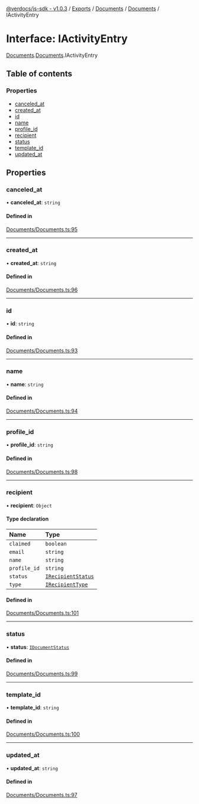 [@verdocs/js-sdk - v1.0.3](../README.md) / [Exports](../modules.md) / [Documents](../modules/Documents.md) / [Documents](../modules/Documents.Documents-1.md) / IActivityEntry

# Interface: IActivityEntry

[Documents](../modules/Documents.md).[Documents](../modules/Documents.Documents-1.md).IActivityEntry

## Table of contents

### Properties

- [canceled_at](Documents.Documents-1.IActivityEntry.md#canceled_at)
- [created_at](Documents.Documents-1.IActivityEntry.md#created_at)
- [id](Documents.Documents-1.IActivityEntry.md#id)
- [name](Documents.Documents-1.IActivityEntry.md#name)
- [profile_id](Documents.Documents-1.IActivityEntry.md#profile_id)
- [recipient](Documents.Documents-1.IActivityEntry.md#recipient)
- [status](Documents.Documents-1.IActivityEntry.md#status)
- [template_id](Documents.Documents-1.IActivityEntry.md#template_id)
- [updated_at](Documents.Documents-1.IActivityEntry.md#updated_at)

## Properties

### canceled\_at

• **canceled\_at**: `string`

#### Defined in

[Documents/Documents.ts:95](https://github.com/Verdocs/js-sdk/blob/main/src/Documents/Documents.ts#L95)

___

### created\_at

• **created\_at**: `string`

#### Defined in

[Documents/Documents.ts:96](https://github.com/Verdocs/js-sdk/blob/main/src/Documents/Documents.ts#L96)

___

### id

• **id**: `string`

#### Defined in

[Documents/Documents.ts:93](https://github.com/Verdocs/js-sdk/blob/main/src/Documents/Documents.ts#L93)

___

### name

• **name**: `string`

#### Defined in

[Documents/Documents.ts:94](https://github.com/Verdocs/js-sdk/blob/main/src/Documents/Documents.ts#L94)

___

### profile\_id

• **profile\_id**: `string`

#### Defined in

[Documents/Documents.ts:98](https://github.com/Verdocs/js-sdk/blob/main/src/Documents/Documents.ts#L98)

___

### recipient

• **recipient**: `Object`

#### Type declaration

| Name | Type |
| :------ | :------ |
| `claimed` | `boolean` |
| `email` | `string` |
| `name` | `string` |
| `profile_id` | `string` |
| `status` | [`IRecipientStatus`](../modules/Documents.Documents-1.md#irecipientstatus) |
| `type` | [`IRecipientType`](../modules/Documents.Documents-1.md#irecipienttype) |

#### Defined in

[Documents/Documents.ts:101](https://github.com/Verdocs/js-sdk/blob/main/src/Documents/Documents.ts#L101)

___

### status

• **status**: [`IDocumentStatus`](../modules/Documents.Documents-1.md#idocumentstatus)

#### Defined in

[Documents/Documents.ts:99](https://github.com/Verdocs/js-sdk/blob/main/src/Documents/Documents.ts#L99)

___

### template\_id

• **template\_id**: `string`

#### Defined in

[Documents/Documents.ts:100](https://github.com/Verdocs/js-sdk/blob/main/src/Documents/Documents.ts#L100)

___

### updated\_at

• **updated\_at**: `string`

#### Defined in

[Documents/Documents.ts:97](https://github.com/Verdocs/js-sdk/blob/main/src/Documents/Documents.ts#L97)
